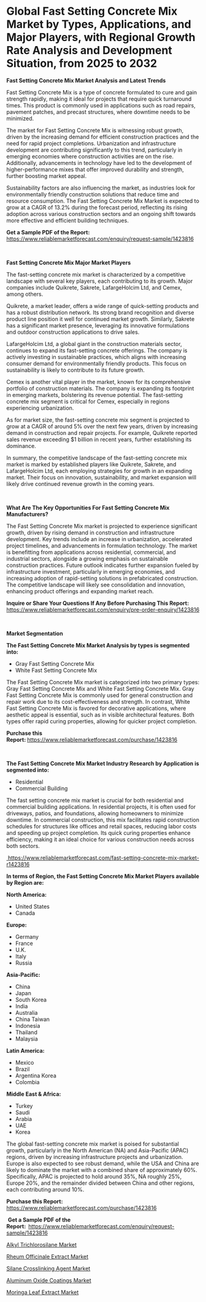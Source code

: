 <p><h1>Global Fast Setting Concrete Mix Market by Types, Applications, and Major Players, with Regional Growth Rate Analysis and Development Situation, from 2025 to 2032</h1></p><p><strong>Fast Setting Concrete Mix Market Analysis and Latest Trends</strong></p>
<p><p>Fast Setting Concrete Mix is a type of concrete formulated to cure and gain strength rapidly, making it ideal for projects that require quick turnaround times. This product is commonly used in applications such as road repairs, pavement patches, and precast structures, where downtime needs to be minimized. </p><p>The market for Fast Setting Concrete Mix is witnessing robust growth, driven by the increasing demand for efficient construction practices and the need for rapid project completions. Urbanization and infrastructure development are contributing significantly to this trend, particularly in emerging economies where construction activities are on the rise. Additionally, advancements in technology have led to the development of higher-performance mixes that offer improved durability and strength, further boosting market appeal.</p><p>Sustainability factors are also influencing the market, as industries look for environmentally friendly construction solutions that reduce time and resource consumption. The Fast Setting Concrete Mix Market is expected to grow at a CAGR of 13.2% during the forecast period, reflecting its rising adoption across various construction sectors and an ongoing shift towards more effective and efficient building techniques.</p></p>
<p><strong>Get a Sample PDF of the Report:&nbsp;</strong> <a href="https://www.reliablemarketforecast.com/enquiry/request-sample/1423816?utm_campaign=2274&utm_medium=2&utm_source=Github&utm_content=ia&utm_term=30012025&utm_id=fast-setting-concrete-mix">https://www.reliablemarketforecast.com/enquiry/request-sample/1423816</a></p>
<p>&nbsp;</p>
<p><strong>Fast Setting Concrete Mix Major Market Players</strong></p>
<p><p>The fast-setting concrete mix market is characterized by a competitive landscape with several key players, each contributing to its growth. Major companies include Quikrete, Sakrete, LafargeHolcim Ltd, and Cemex, among others.</p><p>Quikrete, a market leader, offers a wide range of quick-setting products and has a robust distribution network. Its strong brand recognition and diverse product line position it well for continued market growth. Similarly, Sakrete has a significant market presence, leveraging its innovative formulations and outdoor construction applications to drive sales.</p><p>LafargeHolcim Ltd, a global giant in the construction materials sector, continues to expand its fast-setting concrete offerings. The company is actively investing in sustainable practices, which aligns with increasing consumer demand for environmentally friendly products. This focus on sustainability is likely to contribute to its future growth.</p><p>Cemex is another vital player in the market, known for its comprehensive portfolio of construction materials. The company is expanding its footprint in emerging markets, bolstering its revenue potential. The fast-setting concrete mix segment is critical for Cemex, especially in regions experiencing urbanization.</p><p>As for market size, the fast-setting concrete mix segment is projected to grow at a CAGR of around 5% over the next few years, driven by increasing demand in construction and repair projects. For example, Quikrete reported sales revenue exceeding $1 billion in recent years, further establishing its dominance.</p><p>In summary, the competitive landscape of the fast-setting concrete mix market is marked by established players like Quikrete, Sakrete, and LafargeHolcim Ltd, each employing strategies for growth in an expanding market. Their focus on innovation, sustainability, and market expansion will likely drive continued revenue growth in the coming years.</p></p>
<p>&nbsp;</p>
<p><strong>What Are The Key Opportunities For Fast Setting Concrete Mix Manufacturers?</strong></p>
<p><p>The Fast Setting Concrete Mix market is projected to experience significant growth, driven by rising demand in construction and infrastructure development. Key trends include an increase in urbanization, accelerated project timelines, and advancements in formulation technology. The market is benefitting from applications across residential, commercial, and industrial sectors, alongside a growing emphasis on sustainable construction practices. Future outlook indicates further expansion fueled by infrastructure investment, particularly in emerging economies, and increasing adoption of rapid-setting solutions in prefabricated construction. The competitive landscape will likely see consolidation and innovation, enhancing product offerings and expanding market reach.</p></p>
<p><strong>Inquire or Share Your Questions If Any Before Purchasing This Report:</strong> <a href="https://www.reliablemarketforecast.com/enquiry/pre-order-enquiry/1423816?utm_campaign=2274&utm_medium=2&utm_source=Github&utm_content=ia&utm_term=30012025&utm_id=fast-setting-concrete-mix">https://www.reliablemarketforecast.com/enquiry/pre-order-enquiry/1423816</a></p>
<p>&nbsp;</p>
<p><strong>Market Segmentation</strong></p>
<p><strong>The Fast Setting Concrete Mix Market Analysis by types is segmented into:</strong></p>
<p><ul><li>Gray Fast Setting Concrete Mix</li><li>White Fast Setting Concrete Mix</li></ul></p>
<p><p>The Fast Setting Concrete Mix market is categorized into two primary types: Gray Fast Setting Concrete Mix and White Fast Setting Concrete Mix. Gray Fast Setting Concrete Mix is commonly used for general construction and repair work due to its cost-effectiveness and strength. In contrast, White Fast Setting Concrete Mix is favored for decorative applications, where aesthetic appeal is essential, such as in visible architectural features. Both types offer rapid curing properties, allowing for quicker project completion.</p></p>
<p><strong>Purchase this Report:&nbsp;</strong><a href="https://www.reliablemarketforecast.com/purchase/1423816?utm_campaign=2274&utm_medium=2&utm_source=Github&utm_content=ia&utm_term=30012025&utm_id=fast-setting-concrete-mix">https://www.reliablemarketforecast.com/purchase/1423816</a></p>
<p>&nbsp;</p>
<p><strong>The Fast Setting Concrete Mix Market Industry Research by Application is segmented into:</strong></p>
<p><ul><li>Residential</li><li>Commercial Building</li></ul></p>
<p><p>The fast setting concrete mix market is crucial for both residential and commercial building applications. In residential projects, it is often used for driveways, patios, and foundations, allowing homeowners to minimize downtime. In commercial construction, this mix facilitates rapid construction schedules for structures like offices and retail spaces, reducing labor costs and speeding up project completion. Its quick curing properties enhance efficiency, making it an ideal choice for various construction needs across both sectors.</p></p>
<p><a href="https://www.reliablemarketforecast.com/fast-setting-concrete-mix-market-r1423816?utm_campaign=2274&utm_medium=2&utm_source=Github&utm_content=ia&utm_term=30012025&utm_id=fast-setting-concrete-mix">&nbsp;https://www.reliablemarketforecast.com/fast-setting-concrete-mix-market-r1423816</a></p>
<p><strong>In terms of Region, the Fast Setting Concrete Mix Market Players available by Region are:</strong></p>
<p>
    <p> <strong> North America: </strong>
        <ul>
            <li>United States</li>
            <li>Canada</li>
        </ul>
        </p> 
    <p> <strong> Europe: </strong>
        <ul>
            <li>Germany</li>
            <li>France</li>
            <li>U.K.</li>
            <li>Italy</li>
            <li>Russia</li>
        </ul>
        </p> 
    <p> <strong> Asia-Pacific: </strong>
        <ul>
            <li>China</li>
            <li>Japan</li>
            <li>South Korea</li>
            <li>India</li>
            <li>Australia</li>
            <li>China Taiwan</li>
            <li>Indonesia</li>
            <li>Thailand</li>
            <li>Malaysia</li>
        </ul>
        </p> 
    <p> <strong> Latin America: </strong>
        <ul>
            <li>Mexico</li>
            <li>Brazil</li>
            <li>Argentina Korea</li>
            <li>Colombia</li>
        </ul>
        </p> 
    <p> <strong> Middle East & Africa: </strong>
        <ul>
            <li>Turkey</li>
            <li>Saudi</li>
            <li>Arabia</li>
            <li>UAE</li>
            <li>Korea</li>
        </ul>
    </p>
    </p>
<p><p>The global fast-setting concrete mix market is poised for substantial growth, particularly in the North American (NA) and Asia-Pacific (APAC) regions, driven by increasing infrastructure projects and urbanization. Europe is also expected to see robust demand, while the USA and China are likely to dominate the market with a combined share of approximately 60%. Specifically, APAC is projected to hold around 35%, NA roughly 25%, Europe 20%, and the remainder divided between China and other regions, each contributing around 10%.</p></p>
<p><strong>Purchase this Report: </strong><a href="https://www.reliablemarketforecast.com/purchase/1423816?utm_campaign=2274&utm_medium=2&utm_source=Github&utm_content=ia&utm_term=30012025&utm_id=fast-setting-concrete-mix">https://www.reliablemarketforecast.com/purchase/1423816</a></p>
<p>&nbsp;<strong>Get a Sample PDF of the Report:&nbsp;&nbsp;</strong><a href="https://www.reliablemarketforecast.com/enquiry/request-sample/1423816?utm_campaign=2274&utm_medium=2&utm_source=Github&utm_content=ia&utm_term=30012025&utm_id=fast-setting-concrete-mix">https://www.reliablemarketforecast.com/enquiry/request-sample/1423816</a></p>
<p><strong></strong></p>
<p><p><a href="https://github.com/moazugavate/Market-Research-Report-List-1/blob/main/alkyl-trichlorosilane-market.md?utm_campaign=2274&utm_medium=2&utm_source=Github&utm_content=ia&utm_term=30012025&utm_id=fast-setting-concrete-mix">Alkyl Trichlorosilane Market</a></p><p><a href="https://github.com/chkrselia/Market-Research-Report-List-1/blob/main/rheum-officinale-extract-market.md?utm_campaign=2274&utm_medium=2&utm_source=Github&utm_content=ia&utm_term=30012025&utm_id=fast-setting-concrete-mix">Rheum Officinale Extract Market</a></p><p><a href="https://github.com/slmagaddam/Market-Research-Report-List-1/blob/main/silane-crosslinking-agent-market.md?utm_campaign=2274&utm_medium=2&utm_source=Github&utm_content=ia&utm_term=30012025&utm_id=fast-setting-concrete-mix">Silane Crosslinking Agent Market</a></p><p><a href="https://github.com/iroldilom/Market-Research-Report-List-1/blob/main/aluminum-oxide-coatings-market.md?utm_campaign=2274&utm_medium=2&utm_source=Github&utm_content=ia&utm_term=30012025&utm_id=fast-setting-concrete-mix">Aluminum Oxide Coatings Market</a></p><p><a href="https://github.com/dringals/Market-Research-Report-List-6/blob/main/moringa-leaf-extract-market.md?utm_campaign=2274&utm_medium=2&utm_source=Github&utm_content=ia&utm_term=30012025&utm_id=fast-setting-concrete-mix">Moringa Leaf Extract Market</a></p></p>